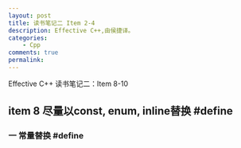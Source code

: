 ```yaml
---
layout: post
title: 读书笔记二 Item 2-4
description: Effective C++,由侯捷译。
categories:
    - Cpp
comments: true
permalink: 
---
```

Effective C++ 读书笔记二：Item 8-10

## item 8 尽量以const, enum, inline替换 #define

###  一 常量替换 #define

